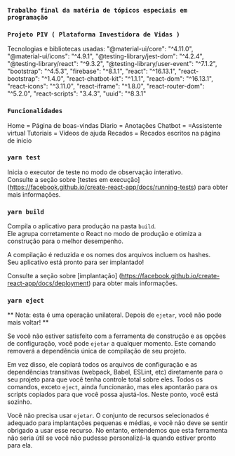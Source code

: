  ### `Trabalho final da matéria de tópicos especiais em programação `
###  `Projeto PIV ( Plataforma Investidora de Vidas )`
Tecnologias e bibliotecas usadas:
    "@material-ui/core": "^4.11.0",
    "@material-ui/icons": "^4.9.1",
    "@testing-library/jest-dom": "^4.2.4",
    "@testing-library/react": "^9.3.2",
    "@testing-library/user-event": "^7.1.2",
    "bootstrap": "^4.5.3",
    "firebase": "^8.1.1",
    "react": "^16.13.1",
    "react-bootstrap": "^1.4.0",
    "react-chatbot-kit": "^1.1.1",
    "react-dom": "^16.13.1",
    "react-icons": "^3.11.0",
    "react-iframe": "^1.8.0",
    "react-router-dom": "^5.2.0",
    "react-scripts": "3.4.3",
    "uuid": "^8.3.1"
    
 ### `Funcionalidades`
 Home = Página de boas-vindas
 Diario = Anotações 
 Chatbot = =Assistente virtual
 Tutoriais = Vídeos de ajuda
 Recados = Recados escritos na página de inicio 
    
  ### `yarn test`

Inicia o executor de teste no modo de observação interativo. <br />
Consulte a seção sobre [testes em execução] (https://facebook.github.io/create-react-app/docs/running-tests) para obter mais informações.

### `yarn build`

Compila o aplicativo para produção na pasta `build`. <br />
Ele agrupa corretamente o React no modo de produção e otimiza a construção para o melhor desempenho.

A compilação é reduzida e os nomes dos arquivos incluem os hashes. <br />
Seu aplicativo está pronto para ser implantado!

Consulte a seção sobre [implantação] (https://facebook.github.io/create-react-app/docs/deployment) para obter mais informações.

### `yarn eject`

** Nota: esta é uma operação unilateral. Depois de `ejetar`, você não pode mais voltar! **

Se você não estiver satisfeito com a ferramenta de construção e as opções de configuração, você pode `ejetar` a qualquer momento. Este comando removerá a dependência única de compilação de seu projeto.

Em vez disso, ele copiará todos os arquivos de configuração e as dependências transitivas (webpack, Babel, ESLint, etc) diretamente para o seu projeto para que você tenha controle total sobre eles. Todos os comandos, exceto `eject`, ainda funcionarão, mas eles apontarão para os scripts copiados para que você possa ajustá-los. Neste ponto, você está sozinho.

Você não precisa usar `ejetar`. O conjunto de recursos selecionados é adequado para implantações pequenas e médias, e você não deve se sentir obrigado a usar esse recurso. No entanto, entendemos que esta ferramenta não seria útil se você não pudesse personalizá-la quando estiver pronto para ela.
